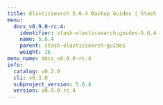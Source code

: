 ```yaml
---
title: Elasticsearch 5.6.4 Backup Guides | Stash
menu:
  docs_v0.9.0-rc.4:
    identifier: stash-elasticsearch-guides-5.6.4
    name: 5.6.4
    parent: stash-elasticsearch-guides
    weight: 15
menu_name: docs_v0.9.0-rc.4
info:
  catalog: v0.2.0
  cli: v0.3.0
  subproject_version: 5.6.4
  version: v0.9.0-rc.4
---
```


